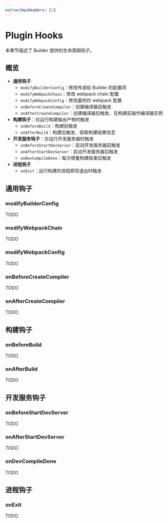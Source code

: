 ```yaml
---
extractApiHeaders: [2]
---
```


# Plugin Hooks

本章节描述了 Builder 提供的生命周期钩子。

## 概览

- **通用钩子**
  - `modifyBuilderConfig`：修改传递给 Builder 的配置项
  - `modifyWebpackChain`：修改 webpack chain 配置
  - `modifyWebpackConfig`：修改最终的 webpack 配置
  - `onBeforeCreateCompiler`：创建编译器前触发
  - `onAfterCreateCompiler`：创建编译器后触发、在构建前操作编译器实例
- **构建钩子**：仅运行构建输出产物时触发
  - `onBeforeBuild`：构建前触发
  - `onAfterBuild`：构建后触发、获取构建结果信息
- **开发服务钩子**：仅运行开发服务器时触发
  - `onBeforeStartDevServer`：启动开发服务器前触发
  - `onAfterStartDevServer`：启动开发服务器后触发
  - `onDevCompileDone`：每次增量构建结束后触发
- **进程钩子**
  - `onExit`：运行构建的进程即将退出时触发

## 通用钩子

### modifyBuilderConfig

TODO

### modifyWebpackChain

TODO

### modifyWebpackConfig

TODO

### onBeforeCreateCompiler

TODO

### onAfterCreateCompiler

TODO

## 构建钩子

### onBeforeBuild

TODO

### onAfterBuild

TODO

## 开发服务钩子

### onBeforeStartDevServer

TODO

### onAfterStartDevServer

TODO

### onDevCompileDone

TODO

## 进程钩子

### onExit

TODO
